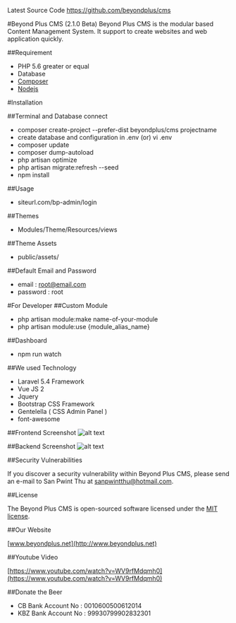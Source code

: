 Latest Source Code 
https://github.com/beyondplus/cms

#Beyond Plus CMS (2.1.0 Beta)
Beyond Plus CMS is the modular based Content Management System. It support to create websites and web application quickly. 

##Requirement

* PHP 5.6 greater or equal
* Database
* [Composer](https://getcomposer.org)
* [Nodejs](https://nodejs.org)

#Installation

##Terminal and Database connect

* composer create-project --prefer-dist beyondplus/cms projectname
* create database and configuration in .env (or) vi .env
* composer update
* composer dump-autoload
* php artisan optimize
* php artisan migrate:refresh --seed
* npm install

##Usage
* siteurl.com/bp-admin/login

##Themes
* Modules/Theme/Resources/views

##Theme Assets
* public/assets/

##Default Email and Password
* email 	: root@email.com
* password	: root

#For Developer
##Custom Module
* php artisan module:make name-of-your-module
* php artisan module:use {module_alias_name} 

##Dashboard
* npm run watch

##We used Technology
* Laravel 5.4 Framework
* Vue JS 2
* Jquery
* Bootstrap CSS Framework
* Gentelella ( CSS Admin Panel )
* font-awesome

##Frontend Screenshot
![alt text](https://github.com/BeyondPlusTrainingCentre/cms/raw/master/frontend.png "Front Screenshot")

##Backend Screenshot
![alt text](https://github.com/BeyondPlusTrainingCentre/cms/raw/master/backend.png "Backend Screenshot")

##Security Vulnerabilities

If you discover a security vulnerability within Beyond Plus CMS, please send an e-mail to San Pwint Thu at sanpwintthu@hotmail.com.

##License

The Beyond Plus CMS is open-sourced software licensed under the [MIT license](http://opensource.org/licenses/MIT).

##Our Website

[www.beyondplus.net](http://www.beyondplus.net)

##Youtube Video

[https://www.youtube.com/watch?v=WV9rfMdqmh0](https://www.youtube.com/watch?v=WV9rfMdqmh0)

##Donate the Beer

* CB Bank Account No  : 0010600500612014
* KBZ Bank Account No : 99930799902832301
